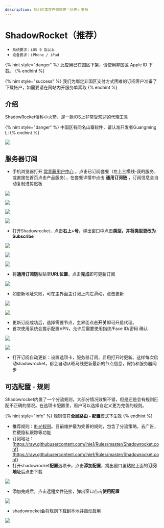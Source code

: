 ```yaml
---
description: 我们对本客户端提供「优先」支持
---
```


# ShadowRocket（推荐）

* `系统要求：iOS 9 及以上`
* `设备要求：iPhone / iPad`

{% hint style="danger" %}
此应用已在国区下架，请使用非国区 Apple ID 下载。
{% endhint %}

{% hint style="success" %}
我们为绑定非国区支付方式困难的订阅客户准备了下载帐户，如需要请在网站内开服务单索取
{% endhint %}

## 介绍

ShadowRocket俗称小火箭，是一款iOS上非常受欢迎的代理工具

{% hint style="danger" %}
中国区有同名山寨软件，请认准开发者Guangming Li
{% endhint %}

![](../../.gitbook/assets/image-65.png)

## 服务器订阅

* 手机浏览器打开 [常青藤用户中心](https://ivynet.nu/clientarea.php) ，点击已订阅套餐（左上三横线-我的服务，或直接在首页点击产品服务），在套餐详情中点击 **通用订阅链** ，订阅信息会自动复制进剪贴板

![](../../.gitbook/assets/image%20%2824%29.png)

![](../../.gitbook/assets/image%20%289%29.png)

![](../../.gitbook/assets/image%20%2850%29.png)

![](../../.gitbook/assets/image%20%2846%29.png)

* 打开Shadowrocket，点击**右上+号**，弹出窗口中点击**类型，**并将类型更改为**Subscribe**

![](../../.gitbook/assets/image-49.png)

![](../../.gitbook/assets/image-35.png)

![](../../.gitbook/assets/image-91.png)

* 将**通用订阅链**粘贴至**URL位置**，点击**完成**即可更新订阅

![](../../.gitbook/assets/image%20%2844%29.png)

* 如更新地址失败，可在主界面主订阅上向左滑动，点击更新

![](../../.gitbook/assets/image%20%2855%29.png)

![](../../.gitbook/assets/image-13.png)

* 更新订阅成功后，选择需要节点，主界面点击**开关**即可开启代理。
* 首次使用系统会提示配置VPN，允许后需要使用指纹/Face ID/密码 确认

![](../../.gitbook/assets/image-67.png)

![](../../.gitbook/assets/image-40%20%281%29.png)

* 打开订阅自动更新：设置选项卡，服务器订阅，启用打开时更新。这样每次启动shadowrocket，都会自动从斑马线更新最新的节点信息，保持和服务器同步

## 可选配置 - 规则

Shadowrocket内置了一个分流规则，大部分情况效果不错，但是还是会有规则匹配不正确的情况。在选项卡配置里，用户可以选择自定义更为完善的规则。

{% hint style="info" %}
规则仅在**全局路由 - 配置**模式下生效
{% endhint %}

* 推荐规则：[lhie1规则](https://raw.githubusercontent.com/lhie1/Rules/master/Shadowrocket.conf)。目前维护最为完善的规则，包含了分流策略，去广告，拦截隐私跟踪等功能
* 订阅地址：[https://raw.githubusercontent.com/lhie1/Rules/master/Shadowrocket.conf](https://raw.githubusercontent.com/lhie1/Rules/master/Shadowrocket.conf)
* 打开shadowrocket**配置**选项卡，点击**添加配置**，跳出窗口里粘贴上面的**订阅地址**后点击下载 

![](../../.gitbook/assets/image-84.png)

* 添加完成后，点击远程文件链接，弹出窗口点击**使用配置**

![](../../.gitbook/assets/image-75.png)

* shadowrocket会将规则下载到本地并自动启用

![](../../.gitbook/assets/image-50.png)

